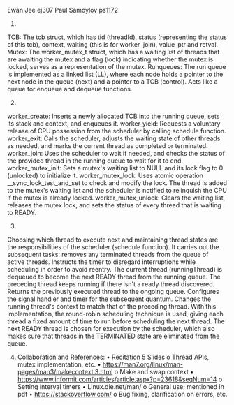 Ewan Jee         ej307
Paul Samoylov    ps1172

1.
TCB: The tcb struct, which has tid (threadId), status (representing the status of this tcb), context, waiting (this is for worker_join), value_ptr and retval.
Mutex: The worker_mutex_t struct, which has a waiting list of threads that are awaiting the mutex and a flag (lock) indicating whether the mutex is locked, serves as a representation of the mutex.
Runqueues: The run queue is implemented as a linked list (LL), where each node holds a pointer to the next node in the queue (next) and a pointer to a TCB (control). 
Acts like a queue for enqueue and dequeue functions.

2.
worker_create: Inserts a newly allocated TCB into the running queue, sets its stack and context, and enqueues it.
worker_yield: Requests a voluntary release of CPU possession from the scheduler by calling schedule function.
worker_exit: Calls the scheduler, adjusts the waiting state of other threads as needed, and marks the current thread as completed or terminated.
worker_join: Uses the scheduler to wait if needed, and checks the status of the provided thread in the running queue to wait for it to end.
worker_mutex_init: Sets a mutex's waiting list to NULL and its lock flag to 0 (unlocked) to initialize it.
worker_mutex_lock: Uses atomic operation __sync_lock_test_and_set to check and modify the lock. The thread is added to the mutex's waiting list and the scheduler is notified to relinquish the CPU if the mutex is already locked.
worker_mutex_unlock: Clears the waiting list, releases the mutex lock, and sets the status of every thread that is waiting to READY.

3.
Choosing which thread to execute next and maintaining thread states are the responsibilities of the scheduler (schedule function). 
It carries out the subsequent tasks: removes any terminated threads from the queue of active threads.
Instructs the timer to disregard interruptions while scheduling in order to avoid reentry.
The current thread (runningThread) is dequeued to become the next READY thread from the running queue.
The preceding thread keeps running if there isn't a ready thread discovered.
Returns the previously executed thread to the ongoing queue.
Configures the signal handler and timer for the subsequent quantum.
Changes the running thread's context to match that of the preceding thread.
With this implementation, the round-robin scheduling technique is used, giving each thread a fixed amount of time to run before scheduling the next thread. 
The next READY thread is chosen for execution by the scheduler, which also makes sure that threads in the TERMINATED state are eliminated from the queue.

4. Collaboration and References:
• Recitation 5 Slides
    o Thread APIs, mutex implementation, etc.
• https://man7.org/linux/man-pages/man3/makecontext.3.html
    o Make and swap context
• https://www.informit.com/articles/article.aspx?p=23618&seqNum=14
    o Setting interval timers
• Linux.die.net/man/
    o General use; mentioned in pdf
• https://stackoverflow.com/
    o Bug fixing, clarification on errors, etc.